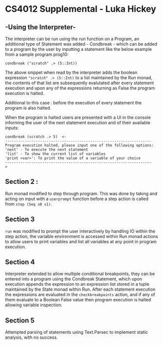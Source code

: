 # CS4012 Supplemental - Luka Hickey

## -Using the Interpreter-
The interpreter can be run using the *run* function on a Program, an additional type of Statement was added - Condbreak - which can be added to a program by the user by inputting a statement like the below example from a sample program prog10: 

`condbreak ("scratch" .> (5::Int))`

The above snippet when read by the interpreter adds the boolean expression `"scratch" .> (5::Int)` to a list maintained by the Run monad, the contents of that list are subsequently evalutated after every statement execution and upon any of the expressions returning as False the program execution is halted.

Additional to this case : before the execution of every statement the program is also halted. 

When the program is halted users are presented with a UI in the console informing the user of the next statement execution and of their available inputs: 
```
condbreak (scratch .> 5)  <-
-------------------------------------------------------------------
Program execution halted, please input one of the following options:
'next' - To execute the next statement
'list' - To show the current list of variables
'print <var>': To print the value of a variable of your choice
-------------------------------------------------------------------
>
```
## Section 2 :
Run monad modified to step through program. This was done by taking and acting on input with a `userprompt` function before a step action is called from `step (Seq s0 s1)`.
## Section 3
`run` was modified to prompt the user interactively by handling IO within the step action, the variable environment is accessed within Run monad actions to allow users to print variables and list all variables at any point in program execution.
## Section 4
Interpreter extended to allow multiple conditional breakpoints, they can be entered into a program using the Condbreak Statement, which upon execution appends the expression to an expression list stored in a tuple maintained by the State monad within Run. After each statement execution the expressions are evaluated in the `checkbreakpoints` action, and if any of them evaluate to a Boolean False value then program execution is halted allowing variable inspection.
## Section 5
Attempted parsing of statements using Text.Parsec to implement static analysis, with no success.
